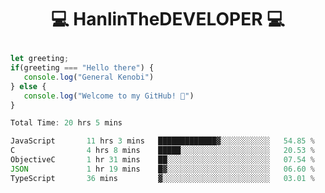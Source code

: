 # <p align="center"> 💻 HanlinTheDEVELOPER 💻 </p>
 ```js
let greeting;
 if(greeting === "Hello there") {
    console.log("General Kenobi")
} else { 
    console.log("Welcome to my GitHub! 👋")
}
```



<!--START_SECTION:waka-->

```js
Total Time: 20 hrs 5 mins

JavaScript       11 hrs 3 mins   █████████████▓░░░░░░░░░░░   54.85 %
C                4 hrs 8 mins    █████░░░░░░░░░░░░░░░░░░░░   20.53 %
ObjectiveC       1 hr 31 mins    ██░░░░░░░░░░░░░░░░░░░░░░░   07.54 %
JSON             1 hr 19 mins    █▓░░░░░░░░░░░░░░░░░░░░░░░   06.60 %
TypeScript       36 mins         ▓░░░░░░░░░░░░░░░░░░░░░░░░   03.01 %
```

<!--END_SECTION:waka-->


